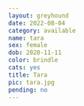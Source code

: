 ```yaml
---
layout: greyhound
date: 2022-08-04
category: available
name: tara
sex: female
dob: 2020-11-11
color: brindle
cats: yes
title: Tara
pic: tara.jpg
pending: no
---
```


